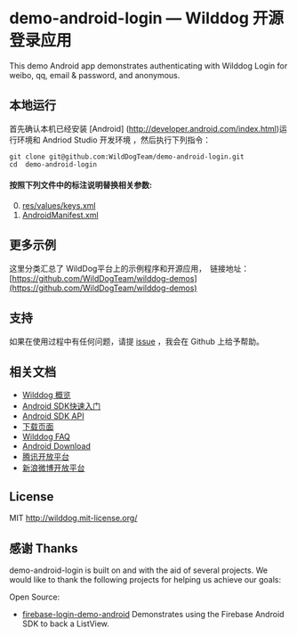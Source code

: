 # demo-android-login ― Wilddog 开源登录应用

 This demo Android app demonstrates authenticating with Wilddog Login for weibo, qq, email &amp; password, and anonymous.

## 本地运行
首先确认本机已经安装 [Android] (http://developer.android.com/index.html)运行环境和 Andriod Studio 开发环境 ，然后执行下列指令：

```
git clone git@github.com:WildDogTeam/demo-android-login.git
cd  demo-android-login
```
#### 按照下列文件中的标注说明替换相关参数:
0. [res/values/keys.xml](/app/src/main/res/values/keys.xml)
0. [AndroidManifest.xml](/app/src/main/AndroidManifest.xml)


## 更多示例

这里分类汇总了 WildDog平台上的示例程序和开源应用，　链接地址：[https://github.com/WildDogTeam/wilddog-demos](https://github.com/WildDogTeam/wilddog-demos)

## 支持
如果在使用过程中有任何问题，请提 [issue](https://github.com/WildDogTeam/demo-android-login/issues) ，我会在 Github 上给予帮助。

## 相关文档

* [Wilddog 概览](https://docs.wilddog.com/overview/index.html)
* [Android SDK快速入门](https://docs.wilddog.com/quickstart/sync/android.html)
* [Android SDK API](https://docs.wilddog.com/api/sync/android.html)
* [下载页面](https://www.wilddog.com/download/)
* [Wilddog FAQ](https://z.wilddog.com/questions)
* [Android Download](http://developer.android.com/sdk/index.html)
* [腾讯开放平台](http://open.qq.com/)
* [新浪微博开放平台](http://open.weibo.com/)

## License
MIT
http://wilddog.mit-license.org/

## 感谢 Thanks

demo-android-login is built on and with the aid of several  projects. We would like to thank the following projects for helping us achieve our goals:

Open Source:

* [firebase-login-demo-android](https://github.com/firebase/firebase-login-demo-android) Demonstrates using the Firebase Android SDK to back a ListView.